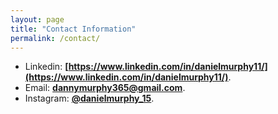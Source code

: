 ```yaml
---
layout: page
title: "Contact Information"
permalink: /contact/
---
```


* Linkedin: **[https://www.linkedin.com/in/danielmurphy11/](https://www.linkedin.com/in/danielmurphy11/)**.
* Email: **[dannymurphy365@gmail.com](mailto:dannymurphy365@gmail.com)**.
* Instagram: **[@danielmurphy_15](https://www.instagram.com/danielmurphy_15/)**.
